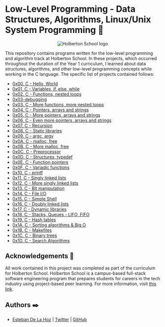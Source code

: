 # Low-Level Programming - Data Structures, Algorithms, Linux/Unix System Programming :office:

<p align="center">
  <img
    src="http://www.holbertonschool.com/holberton-logo.png"
    alt="Holberton School logo">
</p>


This repository contains programs written for the low-level programming and
algorithm track at Holberton School. In these projects, which  occurred
throughout the duration of the Year 1 curriculum, I learned about data
structures, algorithms, and other low-level programming concepts while
working in the C language. The specific list of projects contained follows:

* [0x00. C - Hello, World](./0x00-hello_world)
* [0x01. C - Variables, if, else, while](./0x01-variables_if_else_while)
* [0x02. C - Functions, nested loops](./0x02-functions_nested_loops)
* [0x03-debugging](./0x03-debugging)
* [0x03. C - More functions, more nested loops](./0x03-more_functions_nested_loops)
* [0x04. C - Pointers, arrays and strings](./0x04-pointers_arrays_strings)
* [0x05. C - More pointers, arrays and strings](./0x05-pointers_arrays_strings)
* [0x06. C - Even more pointers, arrays and strings](./0x06-pointers_arrays_strings)
* [0x07. C - Recursion](./0x07-recursion)
* [0x08. C - Static libraries](./0x08-static_libraries)
* [0x09. C - argc, argv](./0x09-argc_argv)
* [0x0A. C - malloc, free](./0x0A-malloc_free)
* [0x0B. C - More malloc, free](./0x0B-more_malloc_free)
* [0x0C. C - Preprocessor](./0x0C-preprocessor)
* [0x0D. C - Structures, typedef](./0x0D-structures_typedef)
* [0x0E. C - Function pointers](./0x0E-function_pointers)
* [0x0F. C - Variadic functions](./0x0F-variadic_functions)
* [0x10. C - printf](https://github.com/Esteban1891/printf/tree/master)
* [0x11. C - Singly linked lists](./0x11-singly_linked_lists)
* [0x12. C - More singly linked lists](./0x12-more_singly_linked_lists)
* [0x13. C - Bit manipulation](./0x13-bit_manipulation)
* [0x14. C - File I/O](./0x14-file_io)
* [0x15. C - Simple Shell](https://github.com/Esteban1891/simple_shell/tree/master)
* [0x16. C - Doubly linked lists](./0x16-doubly_linked_lists)
* [0x17. C - Dynamic libraries](./0x17-dynamic_libraries)
* [0x18. C - Stacks, Queues - LIFO, FIFO](https://github.com/Esteban1891/monty/tree/master)
* [0x19. C - Hash tables](./0x19-hash_tables)
* [0x1A. C - Sorting algorithms & Big O](./0x1A-sorting_algorithms)
* [0x1B. C - Makefiles](./0x1B-makefiles)
* [0x1C. C - Binary trees](https://github.com/Esteban1891/0x1C-binary_trees/tree/master)
* [0x1D. C - Search Algorithms](./0x1D-search_algorithms)

## Acknowledgements :pray:

All work contained in this project was completed as part of the curriculum for
Holberton School. Holberton School is a campus-based full-stack software
engineering program that prepares students for careers in the tech industry
using project-based peer learning. For more information, visit
[this link](https://www.holbertonschool.com/).

## Authors :black_nib:

- [Esteban De La Hoz](https://www.linkedin.com/in/esteban-de-la-hoz-romero-b6270017b/) | [Twitter](https://twitter.com/Esteban18911) | [GitHub](https://github.com/Esteban18911)



